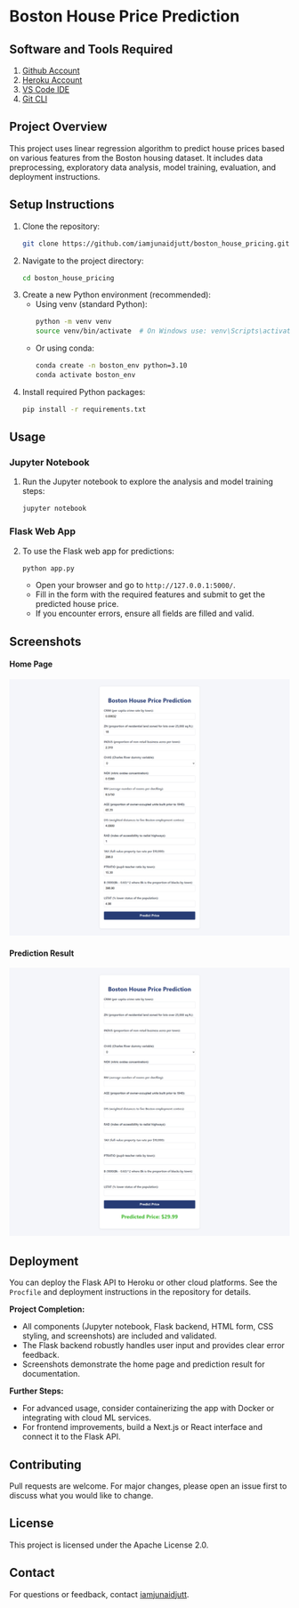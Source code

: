 # Boston House Price Prediction

## Software and Tools Required

1. [Github Account](https://github.com)
2. [Heroku Account](https://heroku.com)
3. [VS Code IDE](https://code.visualstudio.com)
4. [Git CLI](https://git-scm.com)

## Project Overview

This project uses linear regression algorithm to predict house prices based on various features from the Boston housing dataset. It includes data preprocessing, exploratory data analysis, model training, evaluation, and deployment instructions.

## Setup Instructions

1. Clone the repository:
	```bash
	git clone https://github.com/iamjunaidjutt/boston_house_pricing.git
	```
2. Navigate to the project directory:
	```bash
	cd boston_house_pricing
	```
3. Create a new Python environment (recommended):
	 - Using venv (standard Python):
		 ```bash
		 python -m venv venv
		 source venv/bin/activate  # On Windows use: venv\Scripts\activate
		 ```
	 - Or using conda:
		 ```bash
		 conda create -n boston_env python=3.10
		 conda activate boston_env
		 ```
4. Install required Python packages:
	 ```bash
	 pip install -r requirements.txt
	 ```

## Usage


### Jupyter Notebook
1. Run the Jupyter notebook to explore the analysis and model training steps:
	```bash
	jupyter notebook
	```

### Flask Web App
2. To use the Flask web app for predictions:
	```bash
	python app.py
	```
   - Open your browser and go to `http://127.0.0.1:5000/`.
   - Fill in the form with the required features and submit to get the predicted house price.
   - If you encounter errors, ensure all fields are filled and valid.

## Screenshots


#### Home Page
![Home Page](screenshots/home.png)

#### Prediction Result
![Prediction Result](screenshots/prediction.png)

## Deployment


You can deploy the Flask API to Heroku or other cloud platforms. See the `Procfile` and deployment instructions in the repository for details.

**Project Completion:**
- All components (Jupyter notebook, Flask backend, HTML form, CSS styling, and screenshots) are included and validated.
- The Flask backend robustly handles user input and provides clear error feedback.
- Screenshots demonstrate the home page and prediction result for documentation.

**Further Steps:**
- For advanced usage, consider containerizing the app with Docker or integrating with cloud ML services.
- For frontend improvements, build a Next.js or React interface and connect it to the Flask API.

## Contributing

Pull requests are welcome. For major changes, please open an issue first to discuss what you would like to change.

## License

This project is licensed under the Apache License 2.0.

## Contact

For questions or feedback, contact [iamjunaidjutt](https://github.com/iamjunaidjutt).
